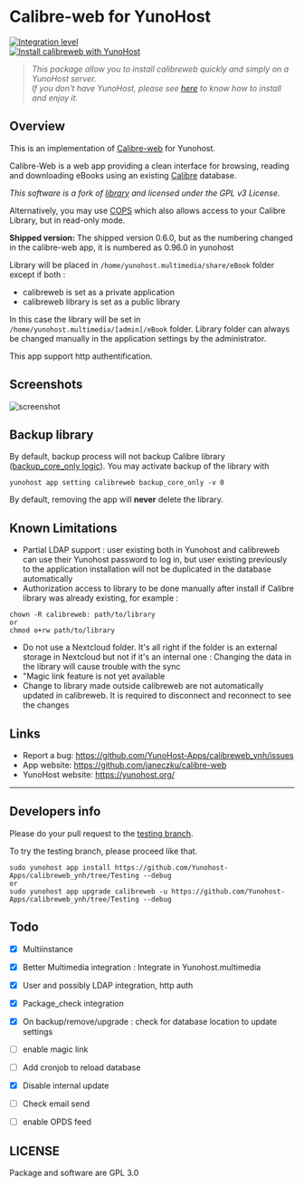 
# Calibre-web for YunoHost
[![Integration level](https://dash.yunohost.org/integration/calibreweb.svg)](https://ci-apps.yunohost.org/jenkins/job/calibreweb%20%28Community%29/lastBuild/consoleFull)  
[![Install calibreweb with YunoHost](https://install-app.yunohost.org/install-with-yunohost.png)](https://install-app.yunohost.org/?app=calibreweb)

> *This package allow you to install calibreweb quickly and simply on a YunoHost server.  
If you don't have YunoHost, please see [here](https://yunohost.org/#/install) to know how to install and enjoy it.*

## Overview
This is an implementation of [Calibre-web](https://github.com/janeczku/calibre-web) for Yunohost.

Calibre-Web is a web app providing a clean interface for browsing, reading and downloading eBooks using an existing [Calibre](https://calibre-ebook.com) database.

*This software is a fork of [library](https://github.com/mutschler/calibreserver) and licensed under the GPL v3 License.*

Alternatively, you may use [COPS](https://github.com/YunoHost-Apps/cops_ynh) which also allows access to your Calibre Library, but in read-only mode. 

**Shipped version:** The shipped version 0.6.0, but as the numbering changed in the calibre-web app, it is numbered as 0.96.0 in yunohost


Library will be placed in `/home/yunohost.multimedia/share/eBook` folder except if both :
 - calibreweb is set as a private application
 - calibreweb library is set as a public library

In this case the library will be set in `/home/yunohost.multimedia/[admin]/eBook` folder. Library folder can always be changed manually in the application settings by the administrator.

This app support http authentification.

## Screenshots

![screenshot](https://raw.githubusercontent.com/janeczku/docker-calibre-web/master/screenshot.png)

## Backup library

By default, backup process will not backup Calibre library ([backup_core_only logic](https://yunohost.org/#/backup_fr)).
You may activate backup of the library with 
```
yunohost app setting calibreweb backup_core_only -v 0
```
By default, removing the app will **never** delete the library.


## Known Limitations

* Partial LDAP support : user existing both in Yunohost and calibreweb can use their Yunohost password to log in, but user existing previously to the application installation will not be duplicated in the database automatically
* Authorization access to library to be done manually after install if Calibre library was already existing, for example :
```
chown -R calibreweb: path/to/library
or
chmod o+rw path/to/library
``` 
* Do not use a Nextcloud folder. It's all right if the folder is an external storage in Nextcloud but not if it's an internal one : Changing the data in the library will cause trouble with the sync
* "Magic link feature is not yet available
* Change to library made outside calibreweb are not automatically updated in calibreweb. It is required to disconnect and reconnect to see the changes

## Links

 * Report a bug: https://github.com/YunoHost-Apps/calibreweb_ynh/issues
 * App website: https://github.com/janeczku/calibre-web
 * YunoHost website: https://yunohost.org/

---

Developers info
----------------

Please do your pull request to the [testing branch](https://github.com/Yunohost-Apps/calibreweb_ynh/tree/Testing).

To try the testing branch, please proceed like that.
```
sudo yunohost app install https://github.com/Yunohost-Apps/calibreweb_ynh/tree/Testing --debug
or
sudo yunohost app upgrade calibreweb -u https://github.com/Yunohost-Apps/calibreweb_ynh/tree/Testing --debug
```


## Todo
- [X] Multiinstance
- [X] Better Multimedia integration : Integrate in Yunohost.multimedia
- [X] User and possibly LDAP integration, http auth
- [X] Package_check integration
- [X] On backup/remove/upgrade : check for database location to update settings
- [ ] enable magic link
- [ ] Add cronjob to reload database
- [X] Disable internal update
- [ ] Check email send
- [ ] enable OPDS feed


## LICENSE
Package and software are GPL 3.0
